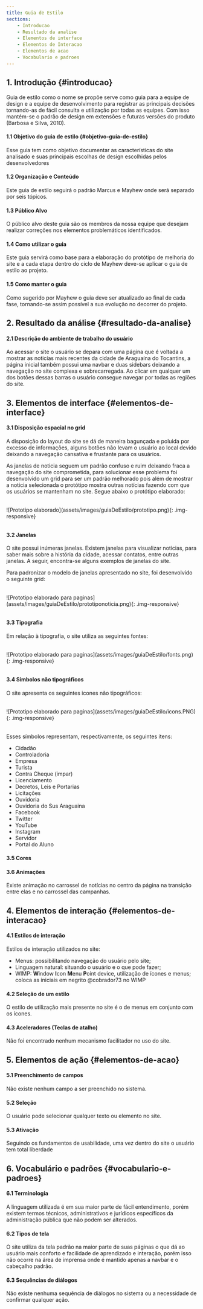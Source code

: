 ```yaml
---
title: Guia de Estilo
sections:
    - Introducao
    - Resultado da analise
    - Elementos de interface
    - Elementos de Interacao
    - Elementos de acao
    - Vocabulario e padroes
---
```


## 1. Introdução {#introducao}

Guia de estilo como o nome se propõe serve como guia para a equipe de design e a equipe de desenvolvimento para registrar as principais decisões tornando-as de fácil consulta e utilização por todas as equipes. Com isso mantém-se o padrão de design em extensões e futuras versões do produto (Barbosa e Silva, 2010).

#### 1.1 Objetivo do guia de estilo {#objetivo-guia-de-estilo}

Esse guia tem como objetivo documentar as características do site analisado e suas principais escolhas de design escolhidas pelos desenvolvedores

#### 1.2 Organização e Conteúdo

Este guia de estilo seguirá o padrão Marcus e Mayhew onde será separado por seis tópicos.

#### 1.3 Público Alvo

O público alvo deste guia são os membros da nossa equipe que desejam realizar correções nos elementos problemáticos identificados.

#### 1.4 Como utilizar o guia

Este guia servirá como base para a elaboração do protótipo de melhoria do site e a cada etapa dentro do ciclo de Mayhew deve-se aplicar o guia de estilo ao projeto.

#### 1.5 Como manter o guia

Como sugerido por Mayhew o guia deve ser atualizado ao final de cada fase, tornando-se assim possível a sua evolução no decorrer do projeto.

## 2. Resultado da análise {#resultado-da-analise}

#### 2.1 Descrição do ambiente de trabalho do usuário

Ao acessar o site o usuário se depara com uma página que é voltada a mostrar as noticías mais recentes da cidade
de Araguaína do Tocantins, a página inicial também possui uma navbar e duas sidebars deixando a navegação no site
complexa e sobrecarregada. Ao clicar em qualquer um dos botões dessas barras o usuário consegue navegar por todas as regiões do site.


## 3. Elementos de  interface {#elementos-de-interface}

#### 3.1 Disposição espacial no grid
A disposição do layout do site se dá de maneira bagunçada e poluida por excesso de informações, alguns botões não
levam o usuário ao local devido deixando a navegação cansativa e frustante para os usuários.

As janelas de noticia seguem um padrão confuso e ruim deixando fraca a navegação do site comprometida, para solucionar esse
problema foi desenvolvido um grid para ser um padrão melhorado pois além de mostrar a noticia selecionada o protótipo mostra outras notícias
fazendo com que os usuários se mantenham no site. Segue abaixo o protótipo elaborado:

<div class="screenshot-holder" style="display: flex; justify-content: center;margin: 2rem auto">
![Prototipo elaborado](assets/images/guiaDeEstilo/prototipo.png){: .img-responsive}
</div>

#### 3.2 Janelas

O site possui inúmeras janelas. Existem janelas para visualizar notícias, para saber mais sobre a história da cidade, acessar contatos, entre outras janelas. A seguir, encontra-se alguns exemplos de janelas do site.

Para padronizar o modelo de janelas apresentado no site, foi desenvolvido o seguinte grid:

<div class="screenshot-holder" style="display: flex; justify-content: center;margin: 2rem auto">
![Prototipo elaborado para paginas](assets/images/guiaDeEstilo/prototiponoticia.png){: .img-responsive}
</div>

#### 3.3 Tipografia

Em relação à tipografia, o site utiliza as seguintes fontes:

<div class="screenshot-holder" style="display: flex; justify-content: center;margin: 2rem auto">
![Prototipo elaborado para paginas](assets/images/guiaDeEstilo/fonts.png){: .img-responsive}
</div>

#### 3.4 Símbolos não tipográficos

O site apresenta os seguintes icones não tipográficos:

<div class="screenshot-holder" style="display: flex; justify-content: center;margin: 2rem auto">
![Prototipo elaborado para paginas](assets/images/guiaDeEstilo/icons.PNG){: .img-responsive}
</div>

Esses símbolos representam, respectivamente, os seguintes itens:
- Cidadão
- Controladoria
- Empresa
- Turista
- Contra Cheque (impar)
- Licenciamento
- Decretos, Leis e Portarias
- Licitações
- Ouvidoria
- Ouvidoria do Sus Araguaina
- Facebook
- Twitter
- YouTube
- Instagram
- Servidor
- Portal do Aluno

#### 3.5 Cores

#### 3.6 Animações

Existe animação no carrossel de notícias no centro da página na transição entre elas e no carrossel das campanhas.

## 4. Elementos de interação {#elementos-de-interacao}

#### 4.1 Estilos de interação

Estilos de interação utilizados no site:
* Menus: possibilitando navegação do usuário pelo site;
* Linguagem natural: situando o usuário e o que pode fazer;
* WIMP: **W**indow **I**con **M**enu **P**oint device, utilização de ícones e menus;
coloca as iniciais em negrito @cobrador73
no WIMP

#### 4.2 Seleção de um estilo

O estilo de utilização mais presente no site é o de menus em conjunto com os ícones.

#### 4.3 Aceleradores (Teclas de atalho)
Não foi encontrado nenhum mecanismo facilitador no uso do site.

## 5. Elementos de ação {#elementos-de-acao}

#### 5.1 Preenchimento de campos
Não existe nenhum campo a ser preenchido no sistema.

#### 5.2 Seleção
O usuário pode selecionar qualquer texto ou elemento no site.

#### 5.3 Ativação

Seguindo os fundamentos de usabilidade, uma vez dentro do site o usuário tem total liberdade

## 6. Vocabulário e padrões {#vocabulario-e-padroes}

#### 6.1 Terminologia

A linguagem utilizada é em sua maior parte de fácil entendimento, porém existem termos técnicos, administrativos e jurídicos específicos da administração pública que não podem ser alterados.

#### 6.2 Tipos de tela

O site utiliza da tela padrão na maior parte de suas páginas o que dá ao usuário mais conforto e facilidade de aprendizado e interação, porém isso não ocorre na área de imprensa onde é mantido apenas a navbar e o cabeçalho padrão.

#### 6.3 Sequências de diálogos

Não existe nenhuma sequência de diálogos no sistema ou a necessidade de confirmar qualquer ação.
